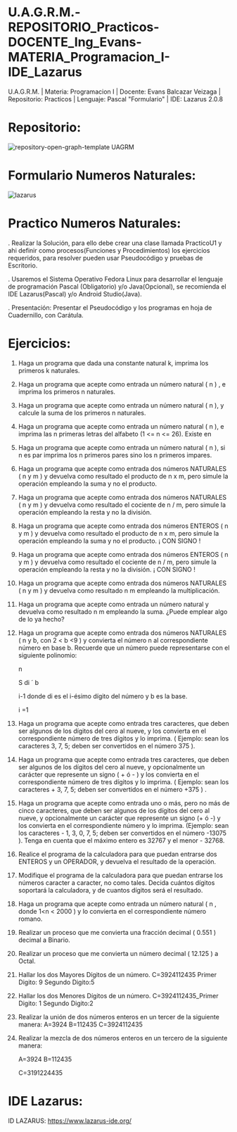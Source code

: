 # U.A.G.R.M.-REPOSITORIO_Practicos-DOCENTE_Ing_Evans-MATERIA_Programacion_I-IDE_Lazarus
U.A.G.R.M. | Materia: Programacion I | Docente: Evans Balcazar Veizaga | Repositorio: Practicos | Lenguaje: Pascal "Formulario" | IDE: Lazarus 2.0.8

# Repositorio:
![repository-open-graph-template UAGRM](https://user-images.githubusercontent.com/36086876/81514975-de2c9180-92ff-11ea-9ce3-dd08e0e2dfbe.png)

# Formulario Numeros Naturales:
![lazarus](https://user-images.githubusercontent.com/36086876/81739527-8447db00-9469-11ea-8b7e-bbec5ff64f72.png)

# Practico Numeros Naturales:
. Realizar la Solución, para ello debe crear una clase llamada PracticoU1 y ahi definir como procesos(Funciones y Procedimientos) los ejercicios requeridos, para resolver pueden usar Pseudocódigo y pruebas de Escritorio.

. Usaremos el Sistema Operativo Fedora Linux para desarrollar el lenguaje de programación Pascal (Obligatorio) y/o Java(Opcional), se recomienda el IDE Lazarus(Pascal) y/o Android Studio(Java).

. Presentación: Presentar el Pseudocódigo y los programas en hoja de Cuadernillo, con Carátula.


# Ejercicios:
1. Haga un programa que dada una constante natural k, imprima los primeros k naturales.

2. Haga un programa que acepte como entrada un número natural ( n ) , e imprima los primeros n naturales.
3. Haga un programa que acepte como entrada un número natural ( n ), y calcule la suma de los primeros n naturales.

4. Haga un programa que acepte como entrada un número natural ( n ), e imprima las n primeras letras del alfabeto (1 <= n <=  26). Existe en

5. Haga un programa que acepte como entrada un número natural ( n ), si n es par imprima los n primeros pares sino los n primeros impares.

6. Haga un programa que acepte como entrada dos números NATURALES ( n y m ) y devuelva como resultado el producto de n x m, pero simule la operación empleando la suma y no el producto.

7. Haga un programa que acepte como entrada dos números NATURALES ( n y m ) y devuelva como resultado el cociente de n / m, pero simule la operación empleando la resta y no la división.

8. Haga un programa que acepte como entrada dos números ENTEROS ( n y m ) y devuelva como resultado el producto de n x m, pero simule la operación empleando la suma y no el producto. ¡ CON SIGNO !

9. Haga un programa que acepte como entrada dos números ENTEROS ( n y m ) y devuelva como resultado el cociente de n / m, pero simule la operación empleando la resta y no la división. ¡ CON SIGNO !

10. Haga un programa que acepte como entrada dos números NATURALES ( n y m ) y devuelva como resultado n m empleando la multiplicación.

11. Haga un programa que acepte como entrada un número natural y devuelva como resultado n m empleando la suma. ¿Puede emplear algo de lo ya hecho?

12. Haga un programa que acepte como entrada dos números NATURALES ( n y b, con 2 < b <9 ) y convierta el número n al correspondiente número en base b. Recuerde que un número puede representarse con el siguiente polinomio:

       n

       S di ´ b

       i-1 donde di es el i-ésimo dígito del número y b es la base.

       i =1

13.  Haga un programa que acepte como entrada tres caracteres, que deben ser algunos de los dígitos del cero al nueve, y los convierta en el correspondiente número de tres dígitos y lo imprima. ( Ejemplo: sean los caracteres 3, 7, 5; deben ser convertidos en el número 375 ).

14. Haga un programa que acepte como entrada tres caracteres, que deben ser algunos de los dígitos del cero al nueve, y opcionalmente un carácter que represente un signo ( + ó - ) y los convierta en el correspondiente número de tres dígitos y lo imprima. ( Ejemplo: sean los caracteres + 3, 7, 5; deben ser convertidos en el número +375 ) .

15.  Haga un programa que acepte como entrada uno o más, pero no más de cinco caracteres, que deben ser algunos de los dígitos del cero al nueve, y opcionalmente un carácter que represente un signo (+ ó -) y los convierta en el correspondiente número y lo imprima. (Ejemplo: sean los caracteres - 1, 3, 0, 7, 5; deben ser convertidos en el número -13075 ). Tenga en cuenta que el máximo entero es 32767 y el menor - 32768.

16. Realice el programa de la calculadora para que puedan entrarse dos ENTEROS y un OPERADOR, y devuelva el resultado de la operación.

17. Modifique el programa de la calculadora para que puedan entrarse los números caracter a caracter, no como tales. Decida cuántos dígitos soportará la calculadora, y de cuantos dígitos será el resultado.

18. Haga un programa que acepte como entrada un número natural ( n , donde 1<n < 2000 ) y lo convierta en el correspondiente número romano.

19. Realizar un proceso que me convierta una fracción decimal ( 0.551 ) decimal a Binario.

20. Realizar un proceso que me convierta un número decimal ( 12.125 ) a Octal.

21. Hallar los dos Mayores Dígitos de un número. C=3924112435 Primer Digito: 9 Segundo Digito:5

22. Hallar los dos Menores Dígitos de un número. C=3924112435_Primer Digito: 1 Segundo Digito:2

23. Realizar la unión de dos números enteros en un tercer de la siguiente manera: A=3924 B=112435 C=3924112435

24. Realizar la mezcla de dos números enteros en un tercero de la siguiente manera:

       A=3924    B=112435

       C=3191224435

# IDE Lazarus:
ID LAZARUS: https://www.lazarus-ide.org/

